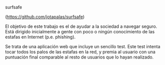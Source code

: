 surfsafe

(https://github.com/jotapalas/surfsafe)

El objetivo de este trabajo es el de ayudar a la sociedad a navegar seguro. Está dirigido inicialmente a gente con poco o ningún conocimiento de las estafas en Internet (p.e. phishing).

Se trata de una aplicación web que incluye un sencillo test. Este test intenta tocar todos los palos de las estafas en la red, y premia al usuario con una puntuación final comparable al resto de usuarios que lo hayan realizado.
